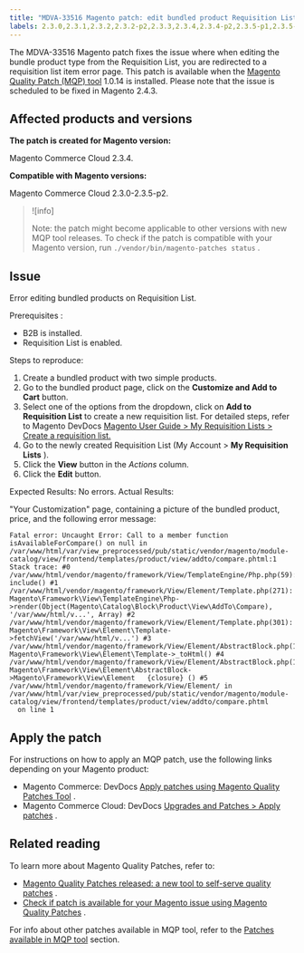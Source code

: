 ```yaml
---
title: "MDVA-33516 Magento patch: edit bundled product Requisition List error"
labels: 2.3.0,2.3.1,2.3.2,2.3.2-p2,2.3.3,2.3.4,2.3.4-p2,2.3.5-p1,2.3.5-p2,MQP 1.0.14,Magento Commerce Cloud,bundle options,error,support tools
---
```


The MDVA-33516 Magento patch fixes the issue where when editing the bundle product type from the Requisition List, you are redirected to a requisition list item error page. This patch is available when the [Magento Quality Patch (MQP) tool](https://support.magento.com/hc/en-us/articles/360047139492) 1.0.14 is installed. Please note that the issue is scheduled to be fixed in Magento 2.4.3.

## Affected products and versions

 **The patch is created for Magento version:** 

Magento Commerce Cloud 2.3.4.

 **Compatible with Magento versions:** 

Magento Commerce Cloud 2.3.0-2.3.5-p2.

>![info]
>
>Note: the patch might become applicable to other versions with new MQP tool releases. To check if the patch is compatible with your Magento version, run `./vendor/bin/magento-patches status` .

## Issue

Error editing bundled products on Requisition List.

 <span class="wysiwyg-underline">Prerequisites</span> :

* B2B is installed.
* Requisition List is enabled.

 <span class="wysiwyg-underline">Steps to reproduce:</span> 

1. Create a bundled product with two simple products.
1. Go to the bundled product page, click on the **Customize and Add to Cart** button.
1. Select one of the options from the dropdown, click on **Add to Requisition List** to create a new requisition list. For detailed steps, refer to Magento DevDocs [Magento User Guide > My Requisition Lists > Create a requisition list.](https://docs.magento.com/user-guide/customers/account-dashboard-requisition-lists.html#create-a-requisition-list) 
1. Go to the newly created Requisition List (My Account > **My Requisition Lists** ).
1. Click the **View** button in the *Actions* column.
1. Click the **Edit** button.

 <span class="wysiwyg-underline">Expected Results:</span> No errors. <span class="wysiwyg-underline">Actual Results:</span> 

"Your Customization" page, containing a picture of the bundled product, price, and the following error message:

```clike
Fatal error: Uncaught Error: Call to a member function isAvailableForCompare() on null in /var/www/html/var/view_preprocessed/pub/static/vendor/magento/module-catalog/view/frontend/templates/product/view/addto/compare.phtml:1 Stack trace: #0 /var/www/html/vendor/magento/framework/View/TemplateEngine/Php.php(59): include() #1 /var/www/html/vendor/magento/framework/View/Element/Template.php(271): Magento\Framework\View\TemplateEngine\Php->render(Object(Magento\Catalog\Block\Product\View\AddTo\Compare), '/var/www/html/v...', Array) #2 /var/www/html/vendor/magento/framework/View/Element/Template.php(301): Magento\Framework\View\Element\Template->fetchView('/var/www/html/v...') #3 /var/www/html/vendor/magento/framework/View/Element/AbstractBlock.php(1099): Magento\Framework\View\Element\Template->_toHtml() #4 /var/www/html/vendor/magento/framework/View/Element/AbstractBlock.php(1103): Magento\Framework\View\Element\AbstractBlock->Magento\Framework\View\Element   {closure} () #5 /var/www/html/vendor/magento/framework/View/Element/ in /var/www/html/var/view_preprocessed/pub/static/vendor/magento/module-catalog/view/frontend/templates/product/view/addto/compare.phtml
  on line 1
```

## Apply the patch

For instructions on how to apply an MQP patch, use the following links depending on your Magento product:

* Magento Commerce: DevDocs [Apply patches using Magento Quality Patches Tool](https://devdocs.magento.com/guides/v2.4/comp-mgr/patching/mqp.html) .
* Magento Commerce Cloud: DevDocs [Upgrades and Patches > Apply patches](https://devdocs.magento.com/cloud/project/project-patch.html) .

## Related reading

To learn more about Magento Quality Patches, refer to:

* [Magento Quality Patches released: a new tool to self-serve quality patches](https://support.magento.com/hc/en-us/articles/360047139492) .
* [Check if patch is available for your Magento issue using Magento Quality Patches](https://support.magento.com/hc/en-us/articles/360047125252) .

For info about other patches available in MQP tool, refer to the [Patches available in MQP tool](https://support.magento.com/hc/en-us/sections/360010506631-Patches-available-in-MQP-tool-) section.